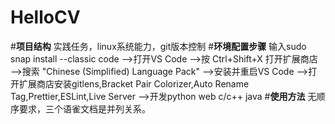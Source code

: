 # HelloCV
#**项目结构**
实践任务，linux系统能力，git版本控制
#**环境配置步骤**
输入sudo snap install --classic code
—>打开VS Code
—>按 Ctrl+Shift+X 打开扩展商店
—>搜索 "Chinese (Simplified) Language Pack"
—>安装并重启VS Code
—>打开扩展商店安装gitlens,Bracket Pair Colorizer,Auto Rename Tag,Prettier,ESLint,Live Server
—>开发python web c/c++ java 
#**使用方法**
无顺序要求，三个语雀文档是并列关系。
